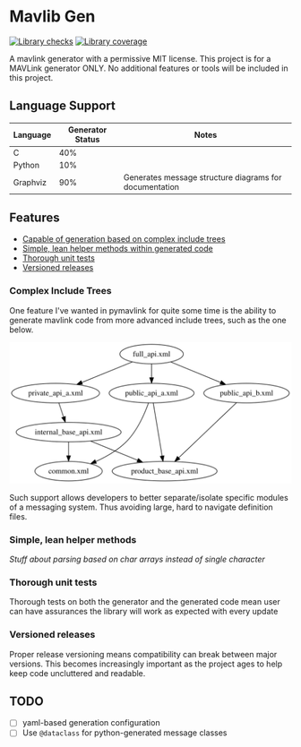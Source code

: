 # Mavlib Gen

[![Library checks](https://github.com/len0rd/mavlib_gen/actions/workflows/base.yml/badge.svg?branch=main&event=push)](https://github.com/len0rd/mavlib_gen/actions/workflows/base.yml) [![Library coverage](https://codecov.io/gh/len0rd/mavlib_gen/branch/main/graph/badge.svg?token=4HDIQKTBN8)](https://codecov.io/gh/len0rd/mavlib_gen)

A mavlink generator with a permissive MIT license. This project is for a MAVLink generator ONLY.
No additional features or tools will be included in this project.

## Language Support

Language | Generator Status | Notes
---------|------------------|------
C        | 40%              |
Python   | 10%              |
Graphviz | 90%              | Generates message structure diagrams for documentation

## Features

- [Capable of generation based on complex include trees](#complex-include-trees)
- [Simple, lean helper methods within generated code](#simple-lean-helper-methods)
- [Thorough unit tests](#thorough-unit-tests)
- [Versioned releases](#versioned-releases)

### Complex Include Trees

One feature I've wanted in pymavlink for quite some time is the ability to generate
mavlink code from more advanced include trees, such as the one below.

![example_of_complex_tree](docs/_img/complex_include_tree_ex.svg)

Such support allows developers to better separate/isolate specific modules of a
messaging system. Thus avoiding large, hard to navigate definition files.

### Simple, lean helper methods

*Stuff about parsing based on char arrays instead of single character*

### Thorough unit tests

Thorough tests on both the generator and the generated code mean user can have assurances the
library will work as expected with every update

### Versioned releases

Proper release versioning means compatibility can break between major versions. This becomes
increasingly important as the project ages to help keep code uncluttered and readable.

## TODO

- [ ] yaml-based generation configuration
- [ ] Use `@dataclass` for python-generated message classes
